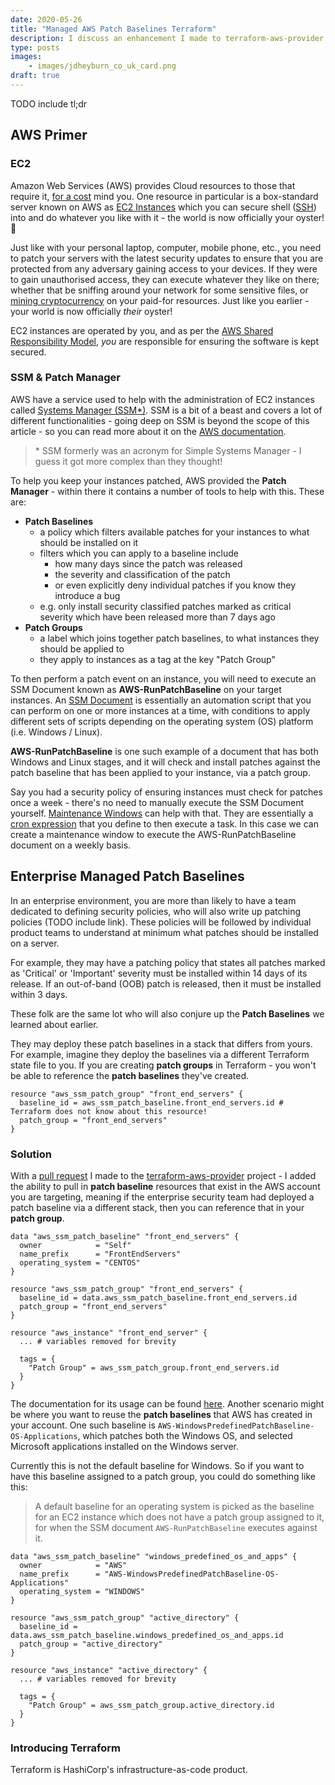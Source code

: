 ```yaml
---
date: 2020-05-26
title: "Managed AWS Patch Baselines Terraform"
description: I discuss an enhancement I made to terraform-aws-provider enabling enterprises to effectively manage patch baselines in AWS
type: posts
images:
    - images/jdheyburn_co_uk_card.png
draft: true
---
```


TODO include tl;dr

## AWS Primer

### EC2

Amazon Web Services (AWS) provides Cloud resources to those that require it, [for a cost](https://www.lastweekinaws.com/blog/4-reasons-lyft-is-smart-to-pay-aws-300m/) mind you. One resource in particular is a box-standard server known on AWS as [EC2 Instances](https://aws.amazon.com/ec2/) which you can secure shell ([SSH](https://www.ssh.com/ssh/)) into and do whatever you like with it - the world is now officially your oyster! :oyster:

Just like with your personal laptop, computer, mobile phone, etc., you need to patch your servers with the latest security updates to ensure that you are protected from any adversary gaining access to your devices. If they were to gain unauthorised access, they can execute whatever they like on there; whether that be sniffing around your network for some sensitive files, or [mining cryptocurrency](https://www.cybersecurity-insiders.com/hackers-cyber-attack-amazon-cloud-to-mine-bitcoins/) on your paid-for resources. Just like you earlier - your world is now officially *their* oyster!

EC2 instances are operated by you, and as per the [AWS Shared Responsibility Model](https://aws.amazon.com/compliance/shared-responsibility-model/), *you* are responsible for ensuring the software is kept secured. 

### SSM & Patch Manager

AWS have a service used to help with the administration of EC2 instances called [Systems Manager (SSM*)](https://aws.amazon.com/systems-manager/). SSM is a bit of a beast and covers a lot of different functionalities - going deep on SSM is beyond the scope of this article - so you can read more about it on the [AWS documentation](https://docs.aws.amazon.com/systems-manager/latest/userguide/what-is-systems-manager.html).

> \* SSM formerly was an acronym for Simple Systems Manager - I guess it got more complex than they thought!

To help you keep your instances patched, AWS provided the **Patch Manager** - within there it contains a number of tools to help with this. These are:

- **Patch Baselines**
  - a policy which filters available patches for your instances to what should be installed on it
  - filters which you can apply to a baseline include
    - how many days since the patch was released
    - the severity and classification of the patch
    - or even explicitly deny individual patches if you know they introduce a bug  
  - e.g. only install security classified patches marked as critical severity which have been released more than 7 days ago
- **Patch Groups**
  - a label which joins together patch baselines, to what instances they should be applied to
  - they apply to instances as a tag at the key "Patch Group"

To then perform a patch event on an instance, you will need to execute an SSM Document known as **AWS-RunPatchBaseline** on your target instances. An [SSM Document](https://docs.aws.amazon.com/systems-manager/latest/userguide/sysman-ssm-docs.html) is essentially an automation script that you can perform on one or more instances at a time, with conditions to apply different sets of scripts depending on the operating system (OS) platform (i.e. Windows / Linux). 

**AWS-RunPatchBaseline** is one such example of a document that has both Windows and Linux stages, and it will check and install patches against the patch baseline that has been applied to your instance, via a patch group.

Say you had a security policy of ensuring instances must check for patches once a week - there's no need to manually execute the SSM Document yourself. [Maintenance Windows](https://docs.aws.amazon.com/systems-manager/latest/userguide/systems-manager-maintenance.html) can help with that. They are essentially a [cron expression](https://en.wikipedia.org/wiki/Cron#CRON_expression) that you define to then execute a task. In this case we can create a maintenance window to execute the AWS-RunPatchBaseline document on a weekly basis.

## Enterprise Managed Patch Baselines

In an enterprise environment, you are more than likely to have a team dedicated to defining security policies, who will also write up patching policies (TODO include link). These policies will be followed by individual product teams to understand at minimum what patches should be installed on a server. 

For example, they may have a patching policy that states all patches marked as 'Critical' or 'Important' severity must be installed within 14 days of its release. If an out-of-band (OOB) patch is released, then it must be installed within 3 days.

These folk are the same lot who will also conjure up the **Patch Baselines** we learned about earlier. 

They may deploy these patch baselines in a stack that differs from yours. For example, imagine they deploy the baselines via a different Terraform state file to you. If you are creating **patch groups** in Terraform - you won't be able to reference the **patch baselines** they've created.

```hcl
resource "aws_ssm_patch_group" "front_end_servers" {
  baseline_id = aws_ssm_patch_baseline.front_end_servers.id # Terraform does not know about this resource!
  patch_group = "front_end_servers"
}
```

### Solution

With a [pull request](https://github.com/terraform-providers/terraform-provider-aws/pull/9486) I made to the [terraform-aws-provider](https://github.com/terraform-providers/terraform-provider-aws) project - I added the ability to pull in **patch baseline** resources that exist in the AWS account you are targeting, meaning if the enterprise security team had deployed a patch baseline via a different stack, then you can reference that in your **patch group**.

```hcl
data "aws_ssm_patch_baseline" "front_end_servers" {
  owner            = "Self"
  name_prefix      = "FrontEndServers"
  operating_system = "CENTOS"
}

resource "aws_ssm_patch_group" "front_end_servers" {
  baseline_id = data.aws_ssm_patch_baseline.front_end_servers.id
  patch_group = "front_end_servers"
}

resource "aws_instance" "front_end_server" {
  ... # variables removed for brevity 

  tags = {
    "Patch Group" = aws_ssm_patch_group.front_end_servers.id
  }
}
```

The documentation for its usage can be found [here](https://www.terraform.io/docs/providers/aws/d/ssm_patch_baseline.html). Another scenario might be where you want to reuse the **patch baselines** that AWS has created in your account. One such baseline is  `AWS-WindowsPredefinedPatchBaseline-OS-Applications`, which patches both the Windows OS, and selected Microsoft applications installed on the Windows server. 

Currently this is not the default baseline for Windows. So if you want to have this baseline assigned to a patch group, you could do something like this:

> A default baseline for an operating system is picked as the baseline for an EC2 instance which does not have a patch group assigned to it, for when the SSM document `AWS-RunPatchBaseline` executes against it.

```hcl
data "aws_ssm_patch_baseline" "windows_predefined_os_and_apps" {
  owner            = "AWS"
  name_prefix      = "AWS-WindowsPredefinedPatchBaseline-OS-Applications"
  operating_system = "WINDOWS"
}

resource "aws_ssm_patch_group" "active_directory" {
  baseline_id = data.aws_ssm_patch_baseline.windows_predefined_os_and_apps.id
  patch_group = "active_directory"
}

resource "aws_instance" "active_directory" {
  ... # variables removed for brevity 

  tags = {
    "Patch Group" = aws_ssm_patch_group.active_directory.id
  }
}
```


### Introducing Terraform

Terraform is HashiCorp's infrastructure-as-code product. 





